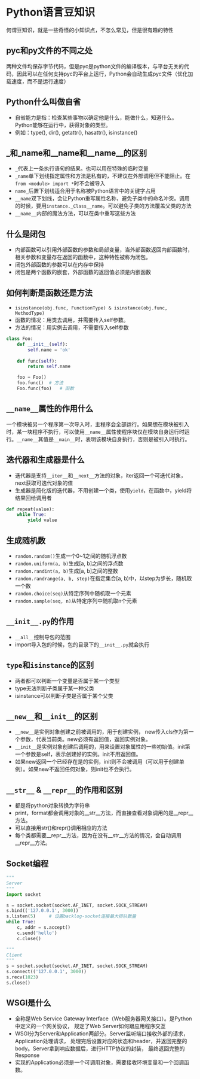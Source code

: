 # Python语言豆知识
何谓豆知识，就是一些奇怪的小知识点，不怎么常见，但是很有趣的特性

## pyc和py文件的不同之处

两种文件均保存字节代码，但是pyc是python文件的编译版本，与平台无关的代码，因此可以在任何支持pyc的平台上运行，Python会自动生成pyc文件（优化加载速度，而不是运行速度）

## Python什么叫做自省
- 自省能力是指：检查某些事物以确定他是什么，能做什么，知道什么。Python能够在运行中，获得对象的类型。
- 例如：type(), dir(), getattr(), hasattr(), isinstance()

## _和_name和__name和__name__的区别
- `_`代表上一条执行语句的结果。也可以用在特殊的临时变量
- `_name`单下划线指定属性和方法是私有的，不建议在外部调用但不能阻止。在`from <module> import *`时不会被导入
- `name_`后置下划线适合用于名称被Python语言中的关键字占用
- `__name`双下划线，会让Python重写属性名称，避免子类中的命名冲突。调用的时候，要用`instance._Class__name`。可以避免子类的方法覆盖父类的方法
- `__name__`内部的魔法方法，可以在类中重写这些方法

## 什么是闭包
- 内部函数可以引用外部函数的参数和局部变量，当外部函数返回内部函数时，相关参数和变量存在返回的函数中，这种特性被称为闭包。
- 闭包外部函数的参数可以在内存中保持
- 闭包是两个函数的嵌套，外部函数的返回值必须是内嵌函数

## 如何判断是函数还是方法
- `isinstance(obj.func, FunctionType) & isinstance(obj.func, MethodType)`
- 函数的情况：用类去调用，并需要传入self参数。
- 方法的情况：用实例去调用，不需要传入self参数
```python
class Foo:
    def __init__(self):
        self.name = 'ok'
        
    def func(self):
        return self.name

    foo = Foo()
    foo.func()  # 方法
    Foo.func(foo)   # 函数
```

## `__name__`属性的作用什么
一个模块被另一个程序第一次导入时，主程序会全部运行。如果想在模块被引入时，某一块程序不执行，可以使用`__name__`属性使程序块仅在模块自身运行时运行。`__name__`其值是`__main__`时，表明该模块自身执行，否则是被引入时执行。

## 迭代器和生成器是什么
- 迭代器是支持`__iter__`和`__next__`方法的对象，iter返回一个可迭代对象，next获取可迭代对象的值
- 生成器是简化版的迭代器，不用创建一个类，使用`yield`，在函数中，yield将结果回给调用者
```python
def repeat(value):
    while True:
        yield value
```

## 生成随机数
- `random.random()`生成一个0~1之间的随机浮点数
- `random.uniform(a, b)`生成[a, b]之间的浮点数
- `random.randint(a, b)`生成[a, b]之间的整数
- `random.randrange(a, b, step)`在指定集合[a, b)中，以step为步长，随机取一个数
- `random.choice(seq)`从特定序列中随机取一个元素
- `random.sample(seq, n)`从特定序列中随机取n个元素

## `__init__.py`的作用
- `__all__`控制导包的范围
- import导入包的时候，包的目录下的`__init__.py`就会执行

## `type`和`isinstance`的区别
- 两者都可以判断一个变量是否属于某一个类型
- type无法判断子类属于某一种父类
- isinstance可以判断子类是否属于某个父类

## `__new__`和`__init__`的区别
- `__new__`是实例对象创建之前被调用的，用于创建实例， new传入cls作为第一个参数，代表当前类。new必须有返回值，返回实例对象。
- `__init__`是实例对象创建后调用的，用来设置对象属性的一些初始值。init第一个参数是self，表示创建好的实例。init不用返回值。
- 如果new返回一个已经存在是的实例，init则不会被调用（可以用于创建单例）。如果new不返回任何对象，则init也不会执行。

## `__str__` & `__repr__`的作用和区别
- 都是将python对象转换为字符串
- print，format都会调用对象的__str__方法，而直接查看对象调用的是__repr__方法。
- 可以直接用str()和repr()调用相应的方法
- 每个类都需要__repr__方法，因为在没有__str__方法的情况，会自动调用__repr__方法。

## Socket编程
```python
"""
Server
"""
import socket

s = socket.socket(socket.AF_INET, socket.SOCK_STREAM)
s.bind(('127.0.0.1', 3000))
s.listen(5)     # 设置backlog-socket连接最大排队数量
while True:
    c, addr = s.accept()
    c.send('hello')
    c.close()

"""
Client
"""
s = socket.socket(socket.AF_INET, socket.SOCK_STREAM)
s.connect(('127.0.0.1', 3000))
s.recv(1023)
s.close()
```

## WSGI是什么
- 全称是Web Service Gateway Interface（Web服务器网关接口）。是Python中定义的一个网关协议，
规定了Web Server如何跟应用程序交互
- WSGI分为Server和Application两部分。Server监听端口接收外部的请求，Application处理请求，
处理完后设置对应的状态和header，并返回完整的body。Server拿到响应数据后，进行HTTP协议的封装，
最终返回完整的Response
- 实现的Application必须是一个可调用对象，需要接收环境变量和一个回调函数。